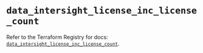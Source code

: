 # `data_intersight_license_inc_license_count`

Refer to the Terraform Registry for docs: [`data_intersight_license_inc_license_count`](https://registry.terraform.io/providers/ciscodevnet/intersight/1.0.71/docs/data-sources/license_inc_license_count).
